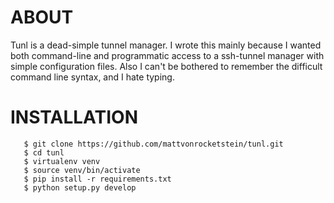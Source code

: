 ABOUT
=====
Tunl is a dead-simple tunnel manager.  I wrote this mainly because I wanted both command-line and programmatic access to a ssh-tunnel manager with simple configuration files.  Also I can't be bothered to remember the difficult command line syntax, and I hate typing.

INSTALLATION
=======================================

```shell
   $ git clone https://github.com/mattvonrocketstein/tunl.git
   $ cd tunl
   $ virtualenv venv
   $ source venv/bin/activate
   $ pip install -r requirements.txt
   $ python setup.py develop
```
